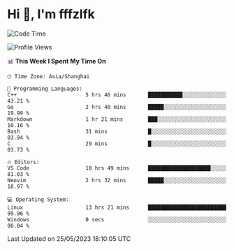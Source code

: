 # Hi 👋, I'm fffzlfk

<!--START_SECTION:waka-->
![Code Time](http://img.shields.io/badge/Code%20Time-223%20hrs%2025%20mins-blue)

![Profile Views](http://img.shields.io/badge/Profile%20Views-1-blue)

📊 **This Week I Spent My Time On** 

```text
🕑︎ Time Zone: Asia/Shanghai

💬 Programming Languages: 
C++                      5 hrs 46 mins       ███████████░░░░░░░░░░░░░░   43.21 % 
Go                       2 hrs 40 mins       █████░░░░░░░░░░░░░░░░░░░░   19.99 % 
Markdown                 1 hr 21 mins        ███░░░░░░░░░░░░░░░░░░░░░░   10.16 % 
Bash                     31 mins             █░░░░░░░░░░░░░░░░░░░░░░░░   03.94 % 
C                        29 mins             █░░░░░░░░░░░░░░░░░░░░░░░░   03.73 % 

🔥 Editors: 
VS Code                  10 hrs 49 mins      ████████████████████░░░░░   81.03 % 
Neovim                   2 hrs 32 mins       █████░░░░░░░░░░░░░░░░░░░░   18.97 % 

💻 Operating System: 
Linux                    13 hrs 21 mins      █████████████████████████   99.96 % 
Windows                  0 secs              ░░░░░░░░░░░░░░░░░░░░░░░░░   00.04 % 
```


 Last Updated on 25/05/2023 18:10:05 UTC
<!--END_SECTION:waka-->
